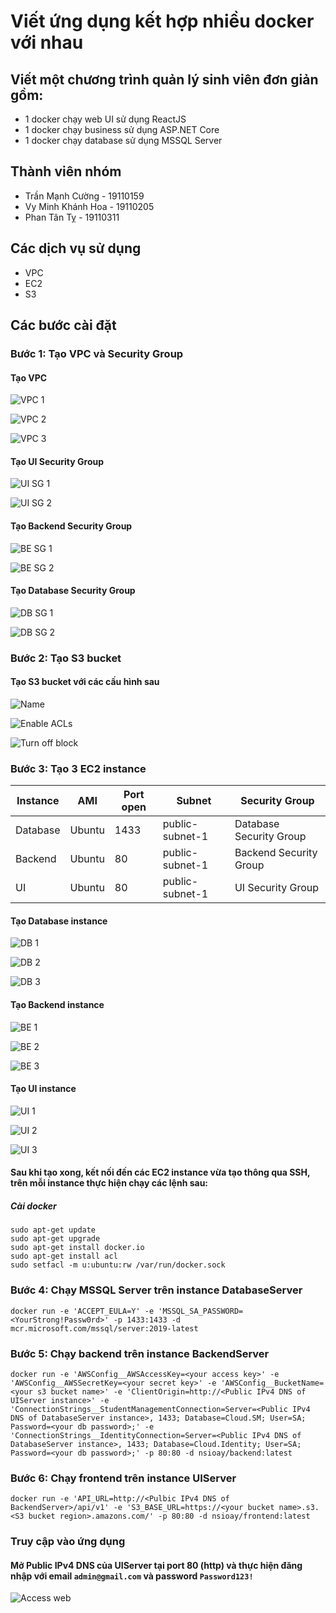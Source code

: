# Viết ứng dụng kết hợp nhiều docker với nhau

## Viết một chương trình quản lý sinh viên đơn giản gồm:

- 1 docker chạy web UI sử dụng ReactJS
- 1 docker chạy business sử dụng ASP.NET Core
- 1 docker chạy database sử dụng MSSQL Server

## Thành viên nhóm

- Trần Mạnh Cường - 19110159
- Vy Minh Khánh Hoa - 19110205
- Phan Tân Tỵ - 19110311

## Các dịch vụ sử dụng

- VPC
- EC2
- S3

## Các bước cài đặt
### Bước 1: Tạo VPC và Security Group

#### Tạo VPC

![VPC 1](/assets/Create_VPC_1.png)

![VPC 2](/assets/Create_VPC_2.png)

![VPC 3](/assets/Create_VPC_3.png)

#### Tạo UI Security Group

![UI SG 1](/assets/SCG_UI_1.png)

![UI SG 2](/assets/SCG_UI_2.png)

#### Tạo Backend Security Group

![BE SG 1](/assets/SCG_BE_1.png)

![BE SG 2](/assets/SCG_BE_2.png)

#### Tạo Database Security Group

![DB SG 1](/assets/SCG_DB_1.png)

![DB SG 2](/assets/SCG_DB_2.png)

### Bước 2: Tạo S3 bucket
#### Tạo S3 bucket với các cấu hình sau

![Name](/assets/S3_1.png)

![Enable ACLs](/assets/S3_2.png)

![Turn off block](/assets/S3_3.png)

### Bước 3: Tạo 3 EC2 instance

| Instance | AMI| Port open | Subnet | Security Group |
|--|--|--|--|--|
| Database| Ubuntu |  1433 | public-subnet-1 | Database Security Group|
| Backend | Ubuntu | 80 | public-subnet-1 | Backend Security Group|
| UI | Ubuntu | 80 | public-subnet-1 | UI Security Group |


#### Tạo Database instance

![DB 1](/assets/EC2_DB_1.png)

![DB 2](/assets/EC2_DB_2.png)

![DB 3](/assets/EC2_Db_3.png)

#### Tạo Backend instance

![BE 1](/assets/EC2_BE_1.png)

![BE 2](/assets/EC2_BE_2.png)

![BE 3](/assets/EC2_BE_3.png)

#### Tạo UI instance

![UI 1](/assets/EC2_FE_1.png)

![UI 2](/assets/EC2_FE_2.png)

![UI 3](/assets/EC2_FE_3.png)
#### Sau khi tạo xong, kết nối đến các EC2 instance vừa tạo thông qua SSH, trên mỗi instance thực hiện chạy các lệnh sau:

##### Cài docker

    sudo apt-get update
    sudo apt-get upgrade
    sudo apt-get install docker.io
    sudo apt-get install acl
    sudo setfacl -m u:ubuntu:rw /var/run/docker.sock

### Bước 4: Chạy MSSQL Server trên instance DatabaseServer

    docker run -e 'ACCEPT_EULA=Y' -e 'MSSQL_SA_PASSWORD=<YourStrong!Passw0rd>' -p 1433:1433 -d mcr.microsoft.com/mssql/server:2019-latest

### Bước 5: Chạy backend trên instance BackendServer
    docker run -e 'AWSConfig__AWSAccessKey=<your access key>' -e 'AWSConfig__AWSSecretKey=<your secret key>' -e 'AWSConfig__BucketName=<your s3 bucket name>' -e 'ClientOrigin=http://<Public IPv4 DNS of UIServer instance>' -e 'ConnectionStrings__StudentManagementConnection=Server=<Public IPv4 DNS of DatabaseServer instance>, 1433; Database=Cloud.SM; User=SA; Password=<your db password>;' -e 'ConnectionStrings__IdentityConnection=Server=<Public IPv4 DNS of DatabaseServer instance>, 1433; Database=Cloud.Identity; User=SA; Password=<your db password>;' -p 80:80 -d nsioay/backend:latest

### Bước 6: Chạy frontend trên instance UIServer
    docker run -e 'API_URL=http://<Pulbic IPv4 DNS of BackendServer>/api/v1' -e 'S3_BASE_URL=https://<your bucket name>.s3.<S3 bucket region>.amazons.com/' -p 80:80 -d nsioay/frontend:latest

### Truy cập vào ứng dụng

#### Mở Public IPv4 DNS của UIServer tại port 80 (http) và thực hiện đăng nhập với email `admin@gmail.com` và password `Password123!`

![Access web](/assets//access-app.png)

